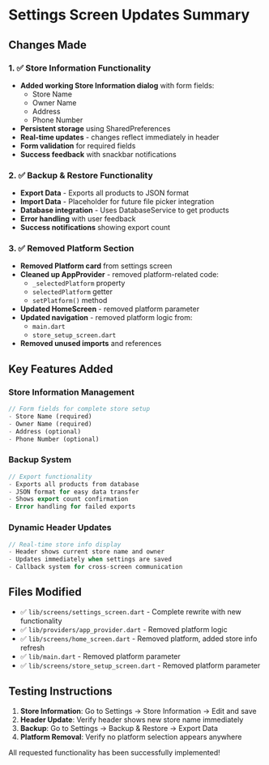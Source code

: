 # Settings Screen Updates Summary

## Changes Made

### 1. ✅ Store Information Functionality
- **Added working Store Information dialog** with form fields:
  - Store Name
  - Owner Name  
  - Address
  - Phone Number
- **Persistent storage** using SharedPreferences
- **Real-time updates** - changes reflect immediately in header
- **Form validation** for required fields
- **Success feedback** with snackbar notifications

### 2. ✅ Backup & Restore Functionality  
- **Export Data** - Exports all products to JSON format
- **Import Data** - Placeholder for future file picker integration
- **Database integration** - Uses DatabaseService to get products
- **Error handling** with user feedback
- **Success notifications** showing export count

### 3. ✅ Removed Platform Section
- **Removed Platform card** from settings screen
- **Cleaned up AppProvider** - removed platform-related code:
  - `_selectedPlatform` property
  - `selectedPlatform` getter  
  - `setPlatform()` method
- **Updated HomeScreen** - removed platform parameter
- **Updated navigation** - removed platform logic from:
  - `main.dart`
  - `store_setup_screen.dart`
- **Removed unused imports** and references

## Key Features Added

### Store Information Management
```dart
// Form fields for complete store setup
- Store Name (required)
- Owner Name (required) 
- Address (optional)
- Phone Number (optional)
```

### Backup System
```dart
// Export functionality
- Exports all products from database
- JSON format for easy data transfer
- Shows export count confirmation
- Error handling for failed exports
```

### Dynamic Header Updates
```dart
// Real-time store info display
- Header shows current store name and owner
- Updates immediately when settings are saved
- Callback system for cross-screen communication
```

## Files Modified
- ✅ `lib/screens/settings_screen.dart` - Complete rewrite with new functionality
- ✅ `lib/providers/app_provider.dart` - Removed platform logic
- ✅ `lib/screens/home_screen.dart` - Removed platform, added store info refresh
- ✅ `lib/main.dart` - Removed platform parameter
- ✅ `lib/screens/store_setup_screen.dart` - Removed platform parameter

## Testing Instructions
1. **Store Information**: Go to Settings → Store Information → Edit and save
2. **Header Update**: Verify header shows new store name immediately  
3. **Backup**: Go to Settings → Backup & Restore → Export Data
4. **Platform Removal**: Verify no platform selection appears anywhere

All requested functionality has been successfully implemented!